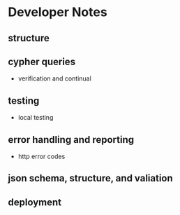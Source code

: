 # Developer Notes

## structure

## cypher queries
* verification and continual 

## testing
* local testing

## error handling and reporting
* http error codes

## json schema, structure, and valiation 

## deployment
